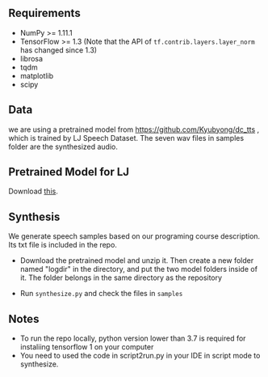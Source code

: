 ## Requirements
  * NumPy >= 1.11.1
  * TensorFlow >= 1.3 (Note that the API of `tf.contrib.layers.layer_norm` has changed since 1.3)
  * librosa
  * tqdm
  * matplotlib
  * scipy
  
## Data
we are using a pretrained model from https://github.com/Kyubyong/dc_tts , which is trained by LJ Speech Dataset. The seven wav files in samples folder are the synthesized audio.

## Pretrained Model for LJ

Download [this](https://www.dropbox.com/s/1oyipstjxh2n5wo/LJ_logdir.tar?dl=0).

## Synthesis
We generate speech samples based on our programing course description. Its txt file is included in the repo.
  * Download the pretrained model and unzip it. Then create a new folder named "logdir" in the directory, and put the two model folders inside of it. The folder belongs in the same directory as the repository

  * Run `synthesize.py` and check the files in `samples` 

## Notes
   * To run the repo locally, python version lower than 3.7 is required for instaliing tensorflow 1 on your computer
   * You need to used the code in script2run.py in your IDE in script mode to synthesize.
